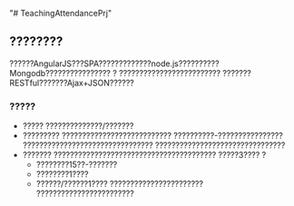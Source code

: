 "# TeachingAttendancePrj"
## ???????? ##
??????AngularJS???SPA?????????????node.js??????????Mongodb???????????????? ?
?????????????????????????
???????RESTful???????Ajax+JSON??????

### ?????
- ?????
 ??????????????/???????
- ?????????
   ???????????????????????????
   ??????????-????????????????
   ????????????????????????????????
   ????????????????????????????????
- ???????
 ????????????????????????????????????????
 ?????3???? ?
    - ????????15??-???????
    - ????????1????
    - ??????/??????1????
   ???????????????????????
   ????????????????????????